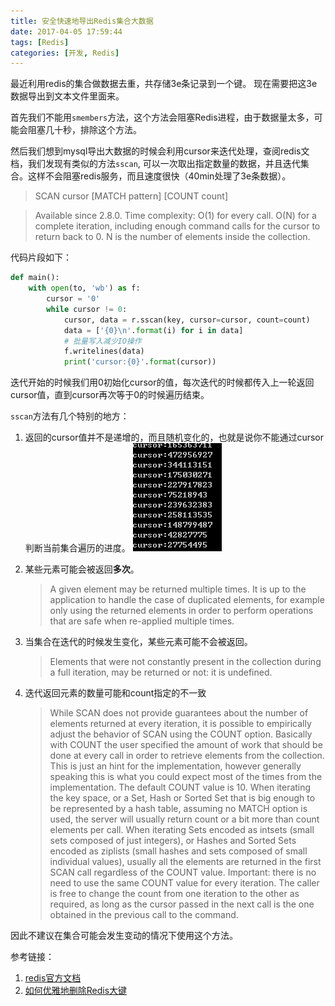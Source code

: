 ```yaml
---
title: 安全快速地导出Redis集合大数据
date: 2017-04-05 17:59:44
tags: [Redis]
categories: [开发, Redis]
---
```


最近利用redis的集合做数据去重，共存储3e条记录到一个键。
现在需要把这3e数据导出到文本文件里面来。
<!-- more -->
首先我们不能用`smembers`方法，这个方法会阻塞Redis进程，由于数据量太多，可能会阻塞几十秒，排除这个方法。

然后我们想到mysql导出大数据的时候会利用cursor来迭代处理，查阅redis文档，我们发现有类似的方法`sscan`, 可以一次取出指定数量的数据，并且迭代集合。这样不会阻塞redis服务，而且速度很快（40min处理了3e条数据）。

>SCAN cursor [MATCH pattern] [COUNT count]

>Available since 2.8.0.
Time complexity: O(1) for every call. O(N) for a complete iteration, including enough command calls for the cursor to return back to 0. N is the number of elements inside the collection.

代码片段如下：

```python
def main():
    with open(to, 'wb') as f:
        cursor = '0'
        while cursor != 0:
            cursor, data = r.sscan(key, cursor=cursor, count=count)
            data = ['{0}\n'.format(i) for i in data]
            # 批量写入减少IO操作
            f.writelines(data)
            print('cursor:{0}'.format(cursor))
```

迭代开始的时候我们用0初始化cursor的值，每次迭代的时候都传入上一轮返回cursor值，直到cursor再次等于0的时候遍历结束。

`sscan`方法有几个特别的地方：

1. 返回的cursor值并不是递增的，而且随机变化的，也就是说你不能通过cursor判断当前集合遍历的进度。
    ![redis_sscan_cursor](/images/redis_sscan_cursor.png)

2. 某些元素可能会被返回**多次**。

    >A given element may be returned multiple times. It is up to the application to handle the case of duplicated elements, for example only using the returned elements in order to perform operations that are safe when re-applied multiple times.

3. 当集合在迭代的时候发生变化，某些元素可能不会被返回。

    >Elements that were not constantly present in the collection during a full iteration, may be returned or not: it is undefined.

4. 迭代返回元素的数量可能和count指定的不一致

    >While SCAN does not provide guarantees about the number of elements returned at every iteration, it is possible to empirically adjust the behavior of SCAN using the COUNT option. Basically with COUNT the user specified the amount of work that should be done at every call in order to retrieve elements from the collection. This is just an hint for the implementation, however generally speaking this is what you could expect most of the times from the implementation.
    The default COUNT value is 10.
    When iterating the key space, or a Set, Hash or Sorted Set that is big enough to be represented by a hash table, assuming no MATCH option is used, the server will usually return count or a bit more than count elements per call.
    When iterating Sets encoded as intsets (small sets composed of just integers), or Hashes and Sorted Sets encoded as ziplists (small hashes and sets composed of small individual values), usually all the elements are returned in the first SCAN call regardless of the COUNT value.
    Important: there is no need to use the same COUNT value for every iteration. The caller is free to change the count from one iteration to the other as required, as long as the cursor passed in the next call is the one obtained in the previous call to the command.


因此不建议在集合可能会发生变动的情况下使用这个方法。

参考链接：
1. [redis官方文档](https://redis.io/commands/scan)
2. [如何优雅地删除Redis大键](https://zhuoroger.github.io/2016/08/13/redis-delete-large-keys/)

 

